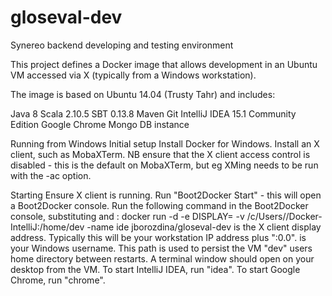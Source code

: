 # gloseval-dev
Synereo backend developing and testing environment

This project defines a Docker image that allows development in an Ubuntu VM accessed via X (typically from a Windows workstation).

The image is based on Ubuntu 14.04 (Trusty Tahr) and includes:

Java 8
Scala 2.10.5
SBT 0.13.8
Maven
Git
IntelliJ IDEA 15.1 Community Edition
Google Chrome
Mongo DB instance


Running from Windows
Initial setup
Install Docker for Windows.
Install an X client, such as MobaXTerm. NB ensure that the X client access control
is disabled - this is the default on MobaXTerm, but eg XMing needs to be run with the -ac option.

Starting
Ensure X client is running.
Run "Boot2Docker Start" - this will open a Boot2Docker console.
Run the following command in the Boot2Docker console, substituting <DISPLAY> and <USERNAME>:
docker run -d -e DISPLAY=<DISPLAY> -v /c/Users/<USERNAME>/Docker-IntelliJ:/home/dev -name ide jborozdina/gloseval-dev
<DISPLAY> is the X client display address. Typically this will be your workstation IP address plus ":0.0".
<USERNAME> is your Windows username. This path is used to persist the VM "dev" users home directory between
restarts.
A terminal window should open on your desktop from the VM. To start IntelliJ IDEA, run "idea". 
To start Google Chrome, run "chrome".